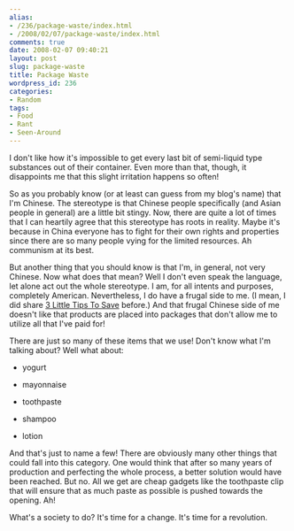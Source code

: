 ```yaml
---
alias:
- /236/package-waste/index.html
- /2008/02/07/package-waste/index.html
comments: true
date: 2008-02-07 09:40:21
layout: post
slug: package-waste
title: Package Waste
wordpress_id: 236
categories:
- Random
tags:
- Food
- Rant
- Seen-Around
---
```


I don't like how it's impossible to get every last bit of semi-liquid type substances out of their container.  Even more than that, though, it disappoints me that this slight irritation happens so often!

So as you probably know (or at least can guess from my blog's name) that I'm Chinese.  The stereotype is that Chinese people specifically (and Asian people in general) are a little bit stingy.  Now, there are quite a lot of times that I can heartily agree that this stereotype has roots in reality.  Maybe it's because in China everyone has to fight for their own rights and properties since there are so many people vying for the limited resources.  Ah communism at its best.

But another thing that you should know is that I'm, in general, not very Chinese.  Now what does that mean?  Well I don't even speak the language, let alone act out the whole stereotype.  I am, for all intents and purposes, completely American.  Nevertheless, I do have a frugal side to me.  (I mean, I did share [3 Little Tips To Save](http://www.goingthewongway.com/2007/09/18/3-little-tips-to-save/) before.)  And that frugal Chinese side of me doesn't like that products are placed into packages that don't allow me to utilize all that I've paid for!

There are just so many of these items that we use!  Don't know what I'm talking about?  Well what about:




  * yogurt


  * mayonnaise


  * toothpaste


  * shampoo


  * lotion



And that's just to name a few!  There are obviously many other things that could fall into this category.  One would think that after so many years of production and perfecting the whole process, a better solution would have been reached.  But no.  All we get are cheap gadgets like the toothpaste clip that will ensure that as much paste as possible is pushed towards the opening.  Ah!

What's a society to do?  It's time for a change.  It's time for a revolution.
